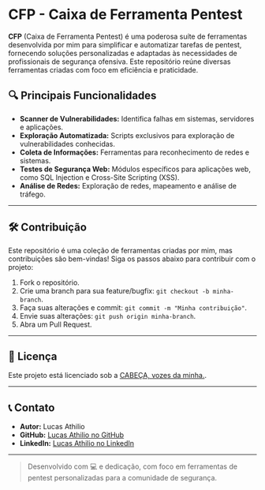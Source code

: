 # CFP - Caixa de Ferramenta Pentest

**CFP** (Caixa de Ferramenta Pentest) é uma poderosa suíte de ferramentas desenvolvida por mim para simplificar e automatizar tarefas de pentest, fornecendo soluções personalizadas e adaptadas às necessidades de profissionais de segurança ofensiva. Este repositório reúne diversas ferramentas criadas com foco em eficiência e praticidade.

## 🔍 **Principais Funcionalidades**

- **Scanner de Vulnerabilidades:** Identifica falhas em sistemas, servidores e aplicações.
- **Exploração Automatizada:** Scripts exclusivos para exploração de vulnerabilidades conhecidas.
- **Coleta de Informações:** Ferramentas para reconhecimento de redes e sistemas.
- **Testes de Segurança Web:** Módulos específicos para aplicações web, como SQL Injection e Cross-Site Scripting (XSS).
- **Análise de Redes:** Exploração de redes, mapeamento e análise de tráfego.

---

## 🛠️ **Contribuição**

Este repositório é uma coleção de ferramentas criadas por mim, mas contribuições são bem-vindas! Siga os passos abaixo para contribuir com o projeto:

1. Fork o repositório.
2. Crie uma branch para sua feature/bugfix: `git checkout -b minha-branch`.
3. Faça suas alterações e commit: `git commit -m "Minha contribuição"`.
4. Envie suas alterações: `git push origin minha-branch`.
5. Abra um Pull Request.

---

## 🤝 **Licença**

Este projeto está licenciado sob a [CABEÇA, vozes da minha.](LICENSE).

---

## 📞 **Contato**

- **Autor:** Lucas Athilio
- **GitHub:** [Lucas Athilio no GitHub](https://github.com/lucasathilio)
- **LinkedIn:** [Lucas Athilio no LinkedIn](https://www.linkedin.com/in/lucas-athilio-871b4b181/)

---

> Desenvolvido com 💻 e dedicação, com foco em ferramentas de pentest personalizadas para a comunidade de segurança.
